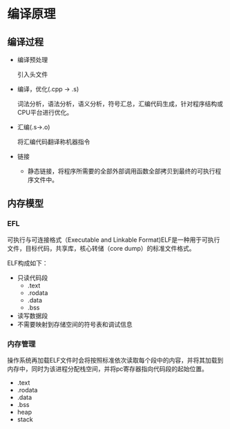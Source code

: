 # 编译原理

## 编译过程

- 编译预处理

  引入头文件

- 编译，优化(.cpp -> .s)

  词法分析，语法分析，语义分析，符号汇总，汇编代码生成，针对程序结构或CPU平台进行优化。

- 汇编(.s->.o)

  将汇编代码翻译称机器指令

- 链接

  - 静态链接，将程序所需要的全部外部调用函数全部拷贝到最终的可执行程序文件中。 

## 内存模型

### EFL

可执行与可连接格式（Executable and Linkable Format)ELF是一种用于可执行文件，目标代码，共享库，核心转储（core dump）的标准文件格式。

ELF构成如下：

- 只读代码段
  - .text
  - .rodata
  - .data
  - .bss
- 读写数据段
- 不需要映射到存储空间的符号表和调试信息

### 内存管理

操作系统再加载ELF文件时会将按照标准依次读取每个段中的内容，并将其加载到内存中，同时为该进程分配栈空间，并将pc寄存器指向代码段的起始位置。

- .text
- .rodata
- .data
- .bss
- heap
- stack

